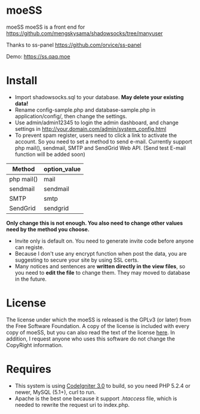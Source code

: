 # moeSS
moeSS
moeSS is a front end for https://github.com/mengskysama/shadowsocks/tree/manyuser

Thanks to ss-panel https://github.com/orvice/ss-panel

Demo: https://ss.qaq.moe

# Install
- Import shadowsocks.sql to your database. **May delete your existing data!**
- Rename config-sample.php and database-sample.php in application/config/, then change the settings.
- Use admin/admin12345 to login the admin dashboard, and change settings in http://your.domain.com/admin/system_config.html
- To prevent spam register, users need to click a link to activate the account. So you need to set a method to send e-mail.
Currently support php mail(), sendmail, SMTP and SendGrid Web API. (Send test E-mail function will be added soon)

| Method     | option_value |
| ---------- | ------------ |
| php mail() |     mail     |
| sendmail   |   sendmail   |
| SMTP       |     smtp     |
| SendGrid   |   sendgrid   |

**Only change this is not enough. You also need to change other values need by the method you choose.**
- Invite only is default on. You need to generate invite code before anyone can registe.
- Because I don't use any encrypt function when post the data, you are suggesting to secure your site by using SSL certs.
- Many notices and sentences are **written directly in the view files**, so you need to **edit the file** to change them. They may moved to database in the future.

# License
The license under which the moeSS is released is the GPLv3 (or later) from the Free Software Foundation.
A copy of the license is included with every copy of moeSS,
but you can also read the text of the license [here](https://github.com/wzxjohn/moeSS/blob/master/LICENSE).
In addition, I request anyone who uses this software do not change the CopyRight information.

# Requires
- This system is using [CodeIgniter 3.0](https://github.com/bcit-ci/CodeIgniter) to build, so you need PHP 5.2.4 or newer, MySQL (5.1+), curl to run.
- Apache is the best one because it support *.htaccess* file, which is needed to rewrite the request uri to index.php.
